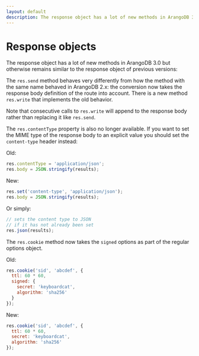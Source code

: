 ```yaml
---
layout: default
description: The response object has a lot of new methods in ArangoDB 3
---
```

Response objects
================

The response object has a lot of new methods in ArangoDB 3.0 but otherwise remains similar to the response object of previous versions:

The `res.send` method behaves very differently from how the method with the same name behaved in ArangoDB 2.x: the conversion now takes the response body definition of the route into account. There is a new method `res.write` that implements the old behavior.

Note that consecutive calls to `res.write` will append to the response body rather than replacing it like `res.send`.

The `res.contentType` property is also no longer available. If you want to set the MIME type of the response body to an explicit value you should set the `content-type` header instead:

Old:

```js
res.contentType = 'application/json';
res.body = JSON.stringify(results);
```

New:

```js
res.set('content-type', 'application/json');
res.body = JSON.stringify(results);
```

Or simply:

```js
// sets the content type to JSON
// if it has not already been set
res.json(results);
```

The `res.cookie` method now takes the `signed` options as part of the regular options object.

Old:

```js
res.cookie('sid', 'abcdef', {
  ttl: 60 * 60,
  signed: {
    secret: 'keyboardcat',
    algorithm: 'sha256'
  }
});
```

New:

```js
res.cookie('sid', 'abcdef', {
  ttl: 60 * 60,
  secret: 'keyboardcat',
  algorithm: 'sha256'
});
```
